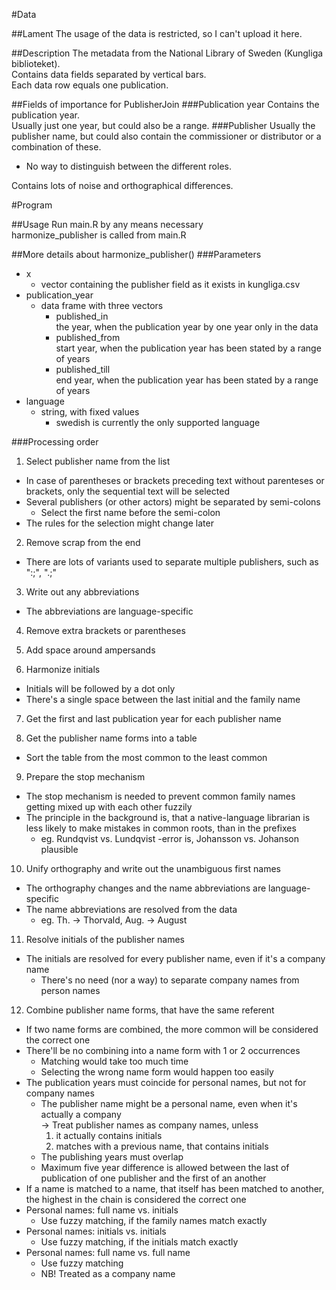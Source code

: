 #Data

##Lament
The usage of the data is restricted, so I can't upload it here.


##Description
The metadata from the National Library of Sweden (Kungliga biblioteket).<br>
Contains data fields separated by vertical bars.<br>
Each data row equals one publication.


##Fields of importance for PublisherJoin
###Publication year
Contains the publication year.<br>
Usually just one year, but could also be a range.
###Publisher
Usually the publisher name, but could also contain the commissioner or distributor or a combination of these.
+ No way to distinguish between the different roles.

Contains lots of noise and orthographical differences.




#Program

##Usage
Run main.R by any means necessary<br>
harmonize_publisher is called from main.R

##More details about harmonize_publisher()
###Parameters
  + x
    * vector containing the publisher field as it exists in kungliga.csv
  + publication_year
    * data frame with three vectors
      - published_in<br>
		  the year, when the publication year by one year only in the data
      - published_from<br>
			start year, when the publication year has been stated by a range of years
      - published_till<br>
			end year, when the publication year has been stated by a range of years
  + language
    * string, with fixed values
      - swedish is currently the only supported language

###Processing order
1. Select publisher name from the list
  + In case of parentheses or brackets preceding text without parenteses or brackets, only the sequential text will be selected
  + Several publishers (or other actors) might be separated by semi-colons
    * Select the first name before the semi-colon
  + The rules for the selection might change later
  
2. Remove scrap from the end
  + There are lots of variants used to separate multiple publishers, such as ":;", ".;"

3. Write out any abbreviations
  + The abbreviations are language-specific

4. Remove extra brackets or parentheses

5. Add space around ampersands
 
6. Harmonize initials
  + Initials will be followed by a dot only
  + There's a single space between the last initial and the family name

7. Get the first and last publication year for each publisher name

8. Get the publisher name forms into a table
  + Sort the table from the most common to the least common

9. Prepare the stop mechanism
  + The stop mechanism is needed to prevent common family names getting mixed up with each other fuzzily
  + The principle in the background is, that a native-language librarian is less likely to make mistakes in common roots, than in the prefixes
    * eg. Rundqvist vs. Lundqvist -error is, Johansson vs. Johanson plausible

10. Unify orthography and write out the unambiguous first names
  + The orthography changes and the name abbreviations are language-specific
  + The name abbreviations are resolved from the data
    * eg. Th. -> Thorvald, Aug. -> August

11. Resolve initials of the publisher names
  + The initials are resolved for every publisher name, even if it's a company name
    * There's no need (nor a way) to separate company names from person names

12. Combine publisher name forms, that have the same referent
  + If two name forms are combined, the more common will be considered the correct one
  + There'll be no combining into a name form with 1 or 2 occurrences
    * Matching would take too much time
    * Selecting the wrong name form would happen too easily
  + The publication years must coincide for personal names, but not for company names
    * The publisher name might be a personal name, even when it's actually a company<br>
      -> Treat publisher names as company names, unless
        1. it actually contains initials
        2. matches with a previous name, that contains initials
    * The publishing years must overlap
    * Maximum five year difference is allowed between the last of publication of one publisher and the first of an another
  + If a name is matched to a name, that itself has been matched to another, the highest in the chain is considered the correct one
  + Personal names: full name vs. initials
    * Use fuzzy matching, if the family names match exactly
  + Personal names: initials vs. initials
    * Use fuzzy matching, if the initials match exactly
  + Personal names: full name vs. full name
    * Use fuzzy matching
    * NB! Treated as a company name
	
	
